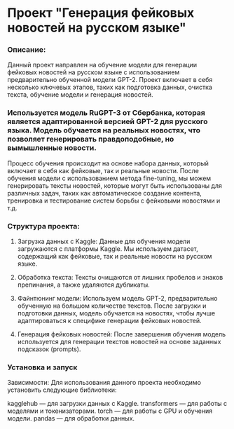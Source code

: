 # Проект "Генерация фейковых новостей на русском языке"
### Описание:
Данный проект направлен на обучение модели для генерации фейковых новостей на русском языке с использованием предварительно обученной модели GPT-2. Проект включает в себя несколько ключевых этапов, таких как подготовка данных, очистка текста, обучение модели и генерация новостей.

### Используется модель RuGPT-3 от Сбербанка, которая является адаптированной версией GPT-2 для русского языка. Модель обучается на реальных новостях, что позволяет генерировать правдоподобные, но вымышленные новости.

Процесс обучения происходит на основе набора данных, который включает в себя как фейковые, так и реальные новости. После обучения модели с использованием метода fine-tuning, мы можем генерировать тексты новостей, которые могут быть использованы для различных задач, таких как автоматическое создание контента, тренировка и тестирование систем борьбы с фейковыми новостями и т.д.

### Структура проекта:
1. Загрузка данных с Kaggle: Данные для обучения модели загружаются с платформы Kaggle. Мы используем датасет, содержащий как фейковые, так и реальные новости на русском языке.

2. Обработка текста: Тексты очищаются от лишних пробелов и знаков препинания, а также удаляются дубликаты.

3. Файнтюнинг модели: Используем модель GPT-2, предварительно обученную на большом количестве текстов. После загрузки и подготовки данных, модель обучается на новостях, чтобы лучше адаптироваться к специфике генерации фейковых новостей.

4. Генерация фейковых новостей: После завершения обучения модель используется для генерации текстов новостей на основе заданных подсказок (prompts).

### Установка и запуск
Зависимости:
Для использования данного проекта необходимо установить следующие библиотеки:

kagglehub — для загрузки данных с Kaggle.
transformers — для работы с моделями и токенизаторами.
torch — для работы с GPU и обучения модели.
pandas — для обработки данных.
